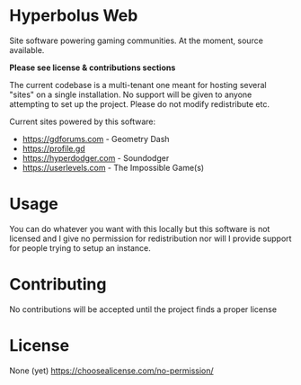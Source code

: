 # Hyperbolus Web
Site software powering gaming communities. At the moment, source available.

**Please see license & contributions sections**

The current codebase is a multi-tenant one meant for hosting several "sites" on a single installation. No support will be given to anyone attempting to set up the project. Please do not modify redistribute etc.

Current sites powered by this software:
- https://gdforums.com - Geometry Dash
- https://profile.gd
- https://hyperdodger.com - Soundodger
- https://userlevels.com - The Impossible Game(s)

# Usage
You can do whatever you want with this locally but this software is not licensed and I give no permission for redistribution nor will I provide support for people trying to setup an instance.

# Contributing
No contributions will be accepted until the project finds a proper license

# License
None (yet) https://choosealicense.com/no-permission/

